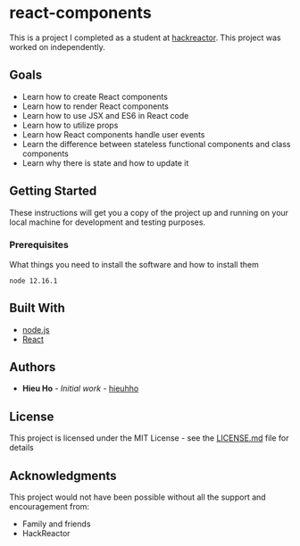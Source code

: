 # react-components
This is a project I completed as a student at [hackreactor](http://hackreactor.com). This project was worked on independently.

## Goals

* Learn how to create React components
* Learn how to render React components
* Learn how to use JSX and ES6 in React code
* Learn how to utilize props
* Learn how React components handle user events
* Learn the difference between stateless functional components and class components
* Learn why there is state and how to update it

## Getting Started

These instructions will get you a copy of the project up and running on your local machine for development and testing purposes.

### Prerequisites

What things you need to install the software and how to install them

```
node 12.16.1
```

## Built With

* [node.js](https://nodejs.org/en/)
* [React](https://reactjs.org/)

## Authors

* **Hieu Ho** - *Initial work* - [hieuhho](https://github.com/hieuhho)

## License

This project is licensed under the MIT License - see the [LICENSE.md](LICENSE.md) file for details

## Acknowledgments

This project would not have been possible without all the support and encouragement from:

* Family and friends
* HackReactor
